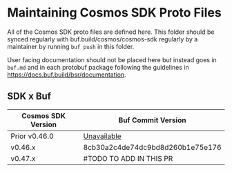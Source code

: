 # Maintaining Cosmos SDK Proto Files

All of the Cosmos SDK proto files are defined here. This folder should
be synced regularly with buf.build/cosmos/cosmos-sdk regularly by
a maintainer by running `buf push` in this folder.

User facing documentation should not be placed here but instead goes in
`buf.md` and in each protobuf package following the guidelines in
https://docs.buf.build/bsr/documentation.

## SDK x Buf

| Cosmos SDK Version | Buf Commit Version                                         |
| ------------------ | ---------------------------------------------------------- |
| Prior v0.46.0      | [Unavailable](https://github.com/bufbuild/buf/issues/1415) |
| v0.46.x            | 8cb30a2c4de74dc9bd8d260b1e75e176                           |
| v0.47.x            | #TODO TO ADD IN THIS PR                                    |
